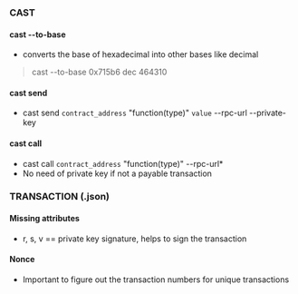 ### CAST
#### cast --to-base
- converts the base of hexadecimal into other bases like decimal
> cast --to-base 0x715b6 dec
> 464310

#### cast send
- cast send `contract_address` "function(type)" `value` --rpc-url --private-key

#### cast call
- cast call `contract_address` "function(type)" --rpc-url*
- No need of private key if not a payable transaction

### TRANSACTION (.json)
#### Missing attributes
- r, s, v == private key signature, helps to sign the transaction
#### Nonce
- Important to figure out the transaction numbers for unique transactions